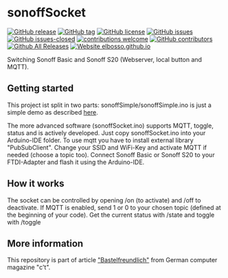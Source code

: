 # sonoffSocket

<!---
[![start with why](https://img.shields.io/badge/start%20with-why%3F-brightgreen.svg?style=flat)](http://www.ted.com/talks/simon_sinek_how_great_leaders_inspire_action)
--->
[![GitHub release](https://img.shields.io/github/release/elbosso/sonoffSocket/all.svg?maxAge=1)](https://GitHub.com/elbosso/sonoffSocket/releases/)
[![GitHub tag](https://img.shields.io/github/tag/elbosso/sonoffSocket.svg)](https://GitHub.com/elbosso/sonoffSocket/tags/)
[![GitHub license](https://img.shields.io/github/license/elbosso/sonoffSocket.svg)](https://github.com/elbosso/sonoffSocket/blob/master/LICENSE)
[![GitHub issues](https://img.shields.io/github/issues/elbosso/sonoffSocket.svg)](https://GitHub.com/elbosso/sonoffSocket/issues/)
[![GitHub issues-closed](https://img.shields.io/github/issues-closed/elbosso/sonoffSocket.svg)](https://GitHub.com/elbosso/sonoffSocket/issues?q=is%3Aissue+is%3Aclosed)
[![contributions welcome](https://img.shields.io/badge/contributions-welcome-brightgreen.svg?style=flat)](https://github.com/elbosso/sonoffSocket/issues)
[![GitHub contributors](https://img.shields.io/github/contributors/elbosso/sonoffSocket.svg)](https://GitHub.com/elbosso/sonoffSocket/graphs/contributors/)
[![Github All Releases](https://img.shields.io/github/downloads/elbosso/sonoffSocket/total.svg)](https://github.com/elbosso/sonoffSocket)
[![Website elbosso.github.io](https://img.shields.io/website-up-down-green-red/https/elbosso.github.io.svg)](https://elbosso.github.io/)

Switching Sonoff Basic and Sonoff S20 (Webserver, local button and MQTT).

## Getting started
This project ist split in two parts: sonoffSimple/sonoffSimple.ino is just a simple demo as described [here](https://ct.de/yxgs).

The more advanced software (sonoffSocket.ino) supports MQTT, toggle, status and is actively developed. Just copy sonoffSocket.ino into your Arduino-IDE folder. To use mqtt you have to install external library "PubSubClient". Change your SSID and WiFi-Key and activate MQTT if needed (choose a topic too).
Connect Sonoff Basic or Sonoff S20 to your FTDI-Adapter and flash it using the Arduino-IDE.

## How it works
The socket can be controlled by opening <ip of socket>/on (to activate) and <ip of socket>/off to deactivate. If MQTT is enabled, send 1 or 0 to your chosen topic (defined at the beginning of your code).
Get the current status with <ip of socket>/state and toggle  with <ip of socket>/toggle

## More information
This repository is part of article ["Bastelfreundlich"](https://ct.de/yxgs) from German computer magazine "c't".
